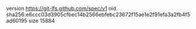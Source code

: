 version https://git-lfs.github.com/spec/v1
oid sha256:e6ccc03d3905cfbec14b2566ebfebc23672f15ae1e2f91efa3a2fb4f5ad60195
size 15884
